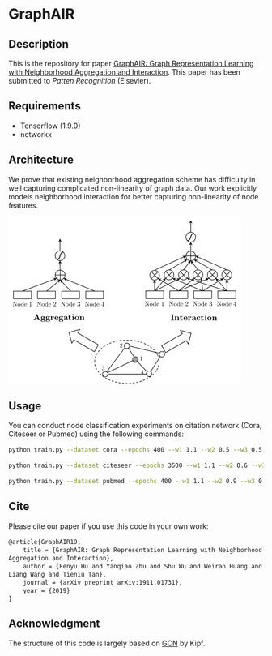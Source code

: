 # GraphAIR

## Description
This is the repository for paper [GraphAIR: Graph Representation Learning with Neighborhood Aggregation and Interaction](https://arxiv.org/abs/1911.01731). This paper has been submitted to *Patten Recognition* (Elsevier). 

## Requirements

- Tensorflow (1.9.0)
- networkx

## Architecture

We prove that existing neighborhood aggregation scheme has difficulty in well capturing complicated non-linearity of graph data. Our work explicitly models neighborhood interaction for better capturing non-linearity of node features.

<img src="./model.png" alt="model" style="zoom:50%;" />

## Usage

You can conduct node classification experiments on citation network (Cora, Citeseer or Pubmed) using the following commands:

```bash
python train.py --dataset cora --epochs 400 --w1 1.1 --w2 0.5 --w3 0.5
```

```bash
python train.py --dataset citeseer --epochs 3500 --w1 1.1 --w2 0.6 --w3 0.6
```

```bash
python train.py --dataset pubmed --epochs 400 --w1 1.1 --w2 0.9 --w3 0.6
```

## Cite
Please cite our paper if you use this code in your own work:

```
@article{GraphAIR19,
    title = {GraphAIR: Graph Representation Learning with Neighborhood Aggregation and Interaction},
    author = {Fenyu Hu and Yanqiao Zhu and Shu Wu and Weiran Huang and Liang Wang and Tieniu Tan},
    journal = {arXiv preprint arXiv:1911.01731},
    year = {2019}
}
```

## Acknowledgment
The structure of this code is largely based on [GCN](https://github.com/tkipf/gcn) by Kipf.

